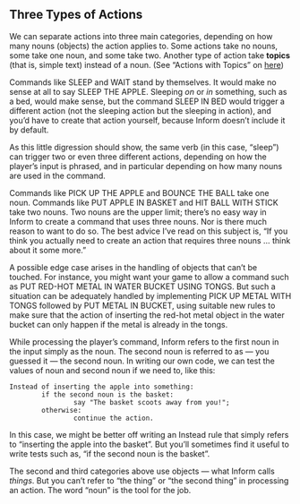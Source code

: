 ## Three Types of Actions

We can separate actions into three main categories, depending on how many nouns (objects) the action applies to. Some actions take no nouns, some take one noun, and some take two. Another type of action take **topics** (that is, simple text) instead of a noun. (See “Actions with Topics” on [here](../chapter_4_actions/actions_with_topics.md#action-with-topics))

Commands like SLEEP and WAIT stand by themselves. It would make no sense at all to say SLEEP THE APPLE. Sleeping _on_ or _in_ something, such as a bed, would make sense, but the command SLEEP IN BED would trigger a different action (not the sleeping action but the sleeping in action), and you’d have to create that action yourself, because Inform doesn’t include it by default.

As this little digression should show, the same verb (in this case, “sleep”) can trigger two or even three different actions, depending on how the player’s input is phrased, and in particular depending on how many nouns are used in the command.

Commands like PICK UP THE APPLE and BOUNCE THE BALL take one noun. Commands like PUT APPLE IN BASKET and HIT BALL WITH STICK take two nouns. Two nouns are the upper limit; there’s no easy way in Inform to create a command that uses three nouns. Nor is there much reason to want to do so. The best advice I’ve read on this subject is, “If you think you actually need to create an action that requires three nouns … think about it some more.”

A possible edge case arises in the handling of objects that can’t be touched. For instance, you might want your game to allow a command such as PUT RED-HOT METAL IN WATER BUCKET USING TONGS. But such a situation can be adequately handled by implementing PICK UP METAL WITH TONGS followed by PUT METAL IN BUCKET, using suitable new rules to make sure that the action of inserting the red-hot metal object in the water bucket can only happen if the metal is already in the tongs.

While processing the player’s command, Inform refers to the first noun in the input simply as the noun. The second noun is referred to as — you guessed it — the second noun. In writing our own code, we can test the values of noun and second noun if we need to, like this:

```inform7
Instead of inserting the apple into something:
        if the second noun is the basket:
                say "The basket scoots away from you!";
        otherwise:
                continue the action.
```

In this case, we might be better off writing an Instead rule that simply refers to “inserting the apple into the basket”. But you’ll sometimes find it useful to write tests such as, “if the second noun is the basket”.

The second and third categories above use objects — what Inform calls _things_. But you can’t refer to “the thing” or “the second thing” in processing an action. The word “noun” is the tool for the job.
